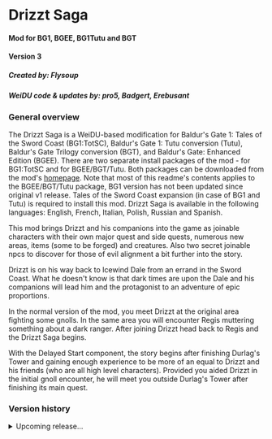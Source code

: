# Drizzt Saga

#### Mod for BG1, BGEE, BG1Tutu and BGT
#### Version 3
##### Created by: Flysoup
##### WeiDU code & updates by: pro5, Badgert, Erebusant

### General overview

The Drizzt Saga is a WeiDU-based modification for Baldur's Gate 1: Tales of the Sword Coast (BG1:TotSC), Baldur's Gate 1: Tutu conversion (Tutu), Baldur's Gate Trilogy conversion (BGT), and Baldur's Gate: Enhanced Edition (BGEE). There are two separate install packages of the mod - for BG1:TotSC and for BGEE/BGT/Tutu. Both packages can be downloaded from the mod's [homepage](http://www.blackwyrmlair.net/Mods/drizztsaga.php). Note that most of this readme's contents applies to the BGEE/BGT/Tutu package, BG1 version has not been updated since original v1 release. Tales of the Sword Coast expansion (in case of BG1 and Tutu) is required to install this mod. Drizzt Saga is available in the following languages: English, French, Italian, Polish, Russian and Spanish.

This mod brings Drizzt and his companions into the game as joinable characters with their own major quest and side quests, numerous new areas, items (some to be forged) and creatures. Also two secret joinable npcs to discover for those of evil alignment a bit further into the story.

Drizzt is on his way back to Icewind Dale from an errand in the Sword Coast. What he doesn't know is that dark times are upon the Dale and his companions will lead him and the protagonist to an adventure of epic proportions.

In the normal version of the mod, you meet Drizzt at the original area fighting some gnolls. In the same area you will encounter Regis muttering something about a dark ranger. After joining Drizzt head back to Regis and the Drizzt Saga begins.

With the Delayed Start component, the story begins after finishing Durlag's Tower and gaining enough experience to be more of an equal to Drizzt and his friends (who are all high level characters). Provided you aided Drizzt in the initial gnoll encounter, he will meet you outside Durlag's Tower after finishing its main quest.

### Version history

<details>
    <summary>Upcoming release...</summary>
    
- Drizzt Saga uploaded to GitHub!
- Fixed IWD animations compatibility issues on BGEE, BGT and TuTu (thanks to TotoR).
- Fixed joinable NPC spawn issue on EET.
- New Polish translation by Bartek, formatted to EE by Roberciiik.
- Reviewed and updated items (more in the [commit](https://github.com/Black-Wyrm-Lair/Drizzt-Saga/pull/5) details).
- Removed embedded CRE actors in F_6666.ARE and used proper CRE files instead.
- Removed incorrect pile containers from F_6666.ARE.
- Fixed Regis journal entries, should use from setup.tra instead of f_regis.tra.
- Moved english soundset to a different directory, so it can be replaced by localized sounds.
- And other minor fixes (listed in GitHub commits)
    
</details>
